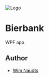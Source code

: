 ﻿![Logo](https://4.bp.blogspot.com/-8FWBtjliV-U/Ws6XX40FMCI/AAAAAAAAGiU/akhnJLDceIwN6O6Eu9u4z2z9uPY7HNR5ACLcBGAs/s1600/logo.png)


# Bierbank

WPF app.

## Author

* [Wim Naudts](http://wimnaudts.sinners.be/)